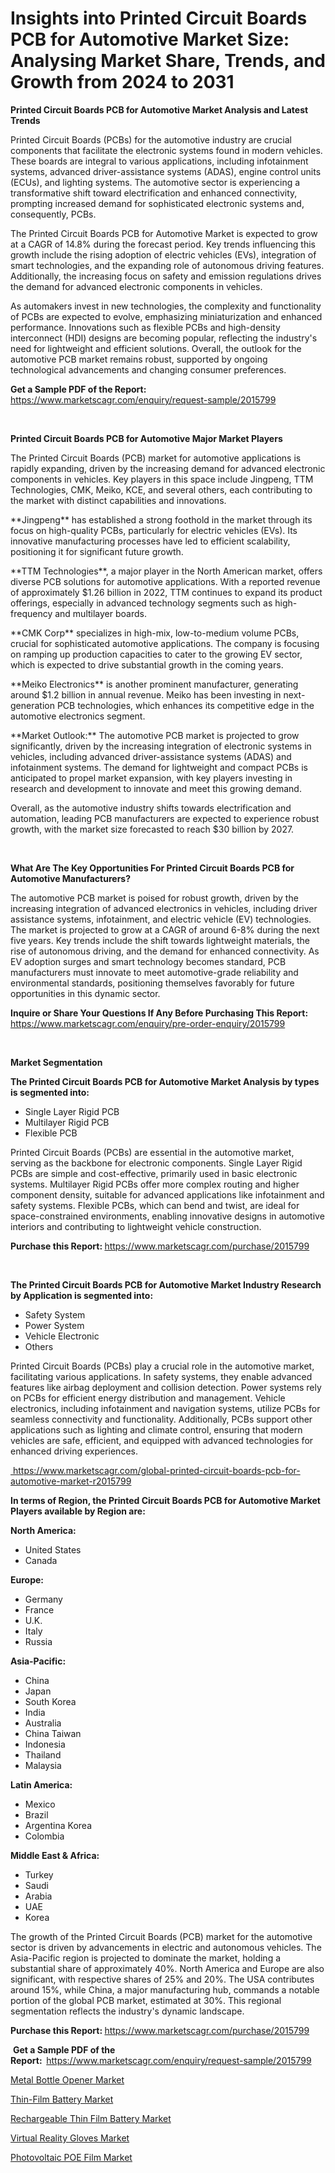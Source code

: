 <p><h1>Insights into Printed Circuit Boards PCB for Automotive Market Size: Analysing Market Share, Trends, and Growth from 2024 to 2031</h1></p><p><strong>Printed Circuit Boards PCB for Automotive Market Analysis and Latest Trends</strong></p>
<p><p>Printed Circuit Boards (PCBs) for the automotive industry are crucial components that facilitate the electronic systems found in modern vehicles. These boards are integral to various applications, including infotainment systems, advanced driver-assistance systems (ADAS), engine control units (ECUs), and lighting systems. The automotive sector is experiencing a transformative shift toward electrification and enhanced connectivity, prompting increased demand for sophisticated electronic systems and, consequently, PCBs.</p><p>The Printed Circuit Boards PCB for Automotive Market is expected to grow at a CAGR of 14.8% during the forecast period. Key trends influencing this growth include the rising adoption of electric vehicles (EVs), integration of smart technologies, and the expanding role of autonomous driving features. Additionally, the increasing focus on safety and emission regulations drives the demand for advanced electronic components in vehicles.</p><p>As automakers invest in new technologies, the complexity and functionality of PCBs are expected to evolve, emphasizing miniaturization and enhanced performance. Innovations such as flexible PCBs and high-density interconnect (HDI) designs are becoming popular, reflecting the industry's need for lightweight and efficient solutions. Overall, the outlook for the automotive PCB market remains robust, supported by ongoing technological advancements and changing consumer preferences.</p></p>
<p><strong>Get a Sample PDF of the Report:&nbsp;</strong> <a href="https://www.marketscagr.com/enquiry/request-sample/2015799?utm_campaign=1683&utm_medium=2&utm_source=Github&utm_content=ia&utm_term=27102024&utm_id=printed-circuit-boards-pcb-for-automotive">https://www.marketscagr.com/enquiry/request-sample/2015799</a></p>
<p>&nbsp;</p>
<p><strong>Printed Circuit Boards PCB for Automotive Major Market Players</strong></p>
<p><p>The Printed Circuit Boards (PCB) market for automotive applications is rapidly expanding, driven by the increasing demand for advanced electronic components in vehicles. Key players in this space include Jingpeng, TTM Technologies, CMK, Meiko, KCE, and several others, each contributing to the market with distinct capabilities and innovations.</p><p>**Jingpeng** has established a strong foothold in the market through its focus on high-quality PCBs, particularly for electric vehicles (EVs). Its innovative manufacturing processes have led to efficient scalability, positioning it for significant future growth. </p><p>**TTM Technologies**, a major player in the North American market, offers diverse PCB solutions for automotive applications. With a reported revenue of approximately $1.26 billion in 2022, TTM continues to expand its product offerings, especially in advanced technology segments such as high-frequency and multilayer boards.</p><p>**CMK Corp** specializes in high-mix, low-to-medium volume PCBs, crucial for sophisticated automotive applications. The company is focusing on ramping up production capacities to cater to the growing EV sector, which is expected to drive substantial growth in the coming years.</p><p>**Meiko Electronics** is another prominent manufacturer, generating around $1.2 billion in annual revenue. Meiko has been investing in next-generation PCB technologies, which enhances its competitive edge in the automotive electronics segment.</p><p>**Market Outlook:** The automotive PCB market is projected to grow significantly, driven by the increasing integration of electronic systems in vehicles, including advanced driver-assistance systems (ADAS) and infotainment systems. The demand for lightweight and compact PCBs is anticipated to propel market expansion, with key players investing in research and development to innovate and meet this growing demand.</p><p>Overall, as the automotive industry shifts towards electrification and automation, leading PCB manufacturers are expected to experience robust growth, with the market size forecasted to reach $30 billion by 2027.</p></p>
<p>&nbsp;</p>
<p><strong>What Are The Key Opportunities For Printed Circuit Boards PCB for Automotive Manufacturers?</strong></p>
<p><p>The automotive PCB market is poised for robust growth, driven by the increasing integration of advanced electronics in vehicles, including driver assistance systems, infotainment, and electric vehicle (EV) technologies. The market is projected to grow at a CAGR of around 6-8% during the next five years. Key trends include the shift towards lightweight materials, the rise of autonomous driving, and the demand for enhanced connectivity. As EV adoption surges and smart technology becomes standard, PCB manufacturers must innovate to meet automotive-grade reliability and environmental standards, positioning themselves favorably for future opportunities in this dynamic sector.</p></p>
<p><strong>Inquire or Share Your Questions If Any Before Purchasing This Report:</strong> <a href="https://www.marketscagr.com/enquiry/pre-order-enquiry/2015799?utm_campaign=1683&utm_medium=2&utm_source=Github&utm_content=ia&utm_term=27102024&utm_id=printed-circuit-boards-pcb-for-automotive">https://www.marketscagr.com/enquiry/pre-order-enquiry/2015799</a></p>
<p>&nbsp;</p>
<p><strong>Market Segmentation</strong></p>
<p><strong>The Printed Circuit Boards PCB for Automotive Market Analysis by types is segmented into:</strong></p>
<p><ul><li>Single Layer Rigid PCB</li><li>Multilayer Rigid PCB</li><li>Flexible PCB</li></ul></p>
<p><p>Printed Circuit Boards (PCBs) are essential in the automotive market, serving as the backbone for electronic components. Single Layer Rigid PCBs are simple and cost-effective, primarily used in basic electronic systems. Multilayer Rigid PCBs offer more complex routing and higher component density, suitable for advanced applications like infotainment and safety systems. Flexible PCBs, which can bend and twist, are ideal for space-constrained environments, enabling innovative designs in automotive interiors and contributing to lightweight vehicle construction.</p></p>
<p><strong>Purchase this Report:&nbsp;</strong><a href="https://www.marketscagr.com/purchase/2015799?utm_campaign=1683&utm_medium=2&utm_source=Github&utm_content=ia&utm_term=27102024&utm_id=printed-circuit-boards-pcb-for-automotive">https://www.marketscagr.com/purchase/2015799</a></p>
<p>&nbsp;</p>
<p><strong>The Printed Circuit Boards PCB for Automotive Market Industry Research by Application is segmented into:</strong></p>
<p><ul><li>Safety System</li><li>Power System</li><li>Vehicle Electronic</li><li>Others</li></ul></p>
<p><p>Printed Circuit Boards (PCBs) play a crucial role in the automotive market, facilitating various applications. In safety systems, they enable advanced features like airbag deployment and collision detection. Power systems rely on PCBs for efficient energy distribution and management. Vehicle electronics, including infotainment and navigation systems, utilize PCBs for seamless connectivity and functionality. Additionally, PCBs support other applications such as lighting and climate control, ensuring that modern vehicles are safe, efficient, and equipped with advanced technologies for enhanced driving experiences.</p></p>
<p><a href="https://www.marketscagr.com/global-printed-circuit-boards-pcb-for-automotive-market-r2015799?utm_campaign=1683&utm_medium=2&utm_source=Github&utm_content=ia&utm_term=27102024&utm_id=printed-circuit-boards-pcb-for-automotive">&nbsp;https://www.marketscagr.com/global-printed-circuit-boards-pcb-for-automotive-market-r2015799</a></p>
<p><strong>In terms of Region, the Printed Circuit Boards PCB for Automotive Market Players available by Region are:</strong></p>
<p>
    <p> <strong> North America: </strong>
        <ul>
            <li>United States</li>
            <li>Canada</li>
        </ul>
        </p> 
    <p> <strong> Europe: </strong>
        <ul>
            <li>Germany</li>
            <li>France</li>
            <li>U.K.</li>
            <li>Italy</li>
            <li>Russia</li>
        </ul>
        </p> 
    <p> <strong> Asia-Pacific: </strong>
        <ul>
            <li>China</li>
            <li>Japan</li>
            <li>South Korea</li>
            <li>India</li>
            <li>Australia</li>
            <li>China Taiwan</li>
            <li>Indonesia</li>
            <li>Thailand</li>
            <li>Malaysia</li>
        </ul>
        </p> 
    <p> <strong> Latin America: </strong>
        <ul>
            <li>Mexico</li>
            <li>Brazil</li>
            <li>Argentina Korea</li>
            <li>Colombia</li>
        </ul>
        </p> 
    <p> <strong> Middle East & Africa: </strong>
        <ul>
            <li>Turkey</li>
            <li>Saudi</li>
            <li>Arabia</li>
            <li>UAE</li>
            <li>Korea</li>
        </ul>
    </p>
    </p>
<p><p>The growth of the Printed Circuit Boards (PCB) market for the automotive sector is driven by advancements in electric and autonomous vehicles. The Asia-Pacific region is projected to dominate the market, holding a substantial share of approximately 40%. North America and Europe are also significant, with respective shares of 25% and 20%. The USA contributes around 15%, while China, a major manufacturing hub, commands a notable portion of the global PCB market, estimated at 30%. This regional segmentation reflects the industry's dynamic landscape.</p></p>
<p><strong>Purchase this Report: </strong><a href="https://www.marketscagr.com/purchase/2015799?utm_campaign=1683&utm_medium=2&utm_source=Github&utm_content=ia&utm_term=27102024&utm_id=printed-circuit-boards-pcb-for-automotive">https://www.marketscagr.com/purchase/2015799</a></p>
<p>&nbsp;<strong>Get a Sample PDF of the Report:&nbsp;&nbsp;</strong><a href="https://www.marketscagr.com/enquiry/request-sample/2015799?utm_campaign=1683&utm_medium=2&utm_source=Github&utm_content=ia&utm_term=27102024&utm_id=printed-circuit-boards-pcb-for-automotive">https://www.marketscagr.com/enquiry/request-sample/2015799</a></p>
<p><strong></strong></p>
<p><p><a href="https://www.linkedin.com/pulse/evolution-metal-bottle-opener-market-key-shifts-from-2024-7wqzc?utm_campaign=1683&utm_medium=2&utm_source=Github&utm_content=ia&utm_term=27102024&utm_id=printed-circuit-boards-pcb-for-automotive">Metal Bottle Opener Market</a></p><p><a href="https://www.linkedin.com/pulse/digital-transformation-thin-film-battery-industry-market-gfftf?utm_campaign=1683&utm_medium=2&utm_source=Github&utm_content=ia&utm_term=27102024&utm_id=printed-circuit-boards-pcb-for-automotive">Thin-Film Battery Market</a></p><p><a href="https://www.linkedin.com/pulse/rechargeable-thin-film-battery-industry-insights-report-kolnc?utm_campaign=1683&utm_medium=2&utm_source=Github&utm_content=ia&utm_term=27102024&utm_id=printed-circuit-boards-pcb-for-automotive">Rechargeable Thin Film Battery Market</a></p><p><a href="https://www.linkedin.com/pulse/unlocking-growth-potential-strategic-analysis-virtual-reality-4mctc?utm_campaign=1683&utm_medium=2&utm_source=Github&utm_content=ia&utm_term=27102024&utm_id=printed-circuit-boards-pcb-for-automotive">Virtual Reality Gloves Market</a></p><p><a href="https://www.linkedin.com/pulse/photovoltaic-poe-film-market-size-share-trends-analysis-report-u6xbc?utm_campaign=1683&utm_medium=2&utm_source=Github&utm_content=ia&utm_term=27102024&utm_id=printed-circuit-boards-pcb-for-automotive">Photovoltaic POE Film Market</a></p></p>